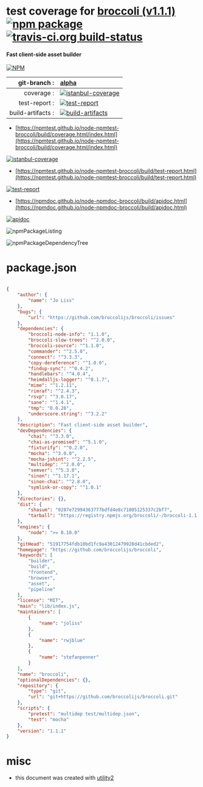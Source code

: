 # test coverage for  [broccoli (v1.1.1)](https://github.com/broccolijs/broccoli)  [![npm package](https://img.shields.io/npm/v/npmtest-broccoli.svg?style=flat-square)](https://www.npmjs.org/package/npmtest-broccoli) [![travis-ci.org build-status](https://api.travis-ci.org/npmtest/node-npmtest-broccoli.svg)](https://travis-ci.org/npmtest/node-npmtest-broccoli)
#### Fast client-side asset builder

[![NPM](https://nodei.co/npm/broccoli.png?downloads=true&downloadRank=true&stars=true)](https://www.npmjs.com/package/broccoli)

| git-branch : | [alpha](https://github.com/npmtest/node-npmtest-broccoli/tree/alpha)|
|--:|:--|
| coverage : | [![istanbul-coverage](https://npmtest.github.io/node-npmtest-broccoli/build/coverage.badge.svg)](https://npmtest.github.io/node-npmtest-broccoli/build/coverage.html/index.html)|
| test-report : | [![test-report](https://npmtest.github.io/node-npmtest-broccoli/build/test-report.badge.svg)](https://npmtest.github.io/node-npmtest-broccoli/build/test-report.html)|
| build-artifacts : | [![build-artifacts](https://npmtest.github.io/node-npmtest-broccoli/glyphicons_144_folder_open.png)](https://github.com/npmtest/node-npmtest-broccoli/tree/gh-pages/build)|

- [https://npmtest.github.io/node-npmtest-broccoli/build/coverage.html/index.html](https://npmtest.github.io/node-npmtest-broccoli/build/coverage.html/index.html)

[![istanbul-coverage](https://npmtest.github.io/node-npmtest-broccoli/build/screenCapture.buildCi.browser.%252Ftmp%252Fbuild%252Fcoverage.lib.html.png)](https://npmtest.github.io/node-npmtest-broccoli/build/coverage.html/index.html)

- [https://npmtest.github.io/node-npmtest-broccoli/build/test-report.html](https://npmtest.github.io/node-npmtest-broccoli/build/test-report.html)

[![test-report](https://npmtest.github.io/node-npmtest-broccoli/build/screenCapture.buildCi.browser.%252Ftmp%252Fbuild%252Ftest-report.html.png)](https://npmtest.github.io/node-npmtest-broccoli/build/test-report.html)

- [https://npmdoc.github.io/node-npmdoc-broccoli/build/apidoc.html](https://npmdoc.github.io/node-npmdoc-broccoli/build/apidoc.html)

[![apidoc](https://npmdoc.github.io/node-npmdoc-broccoli/build/screenCapture.buildCi.browser.%252Ftmp%252Fbuild%252Fapidoc.html.png)](https://npmdoc.github.io/node-npmdoc-broccoli/build/apidoc.html)

![npmPackageListing](https://npmtest.github.io/node-npmtest-broccoli/build/screenCapture.npmPackageListing.svg)

![npmPackageDependencyTree](https://npmtest.github.io/node-npmtest-broccoli/build/screenCapture.npmPackageDependencyTree.svg)



# package.json

```json

{
    "author": {
        "name": "Jo Liss"
    },
    "bugs": {
        "url": "https://github.com/broccolijs/broccoli/issues"
    },
    "dependencies": {
        "broccoli-node-info": "1.1.0",
        "broccoli-slow-trees": "^2.0.0",
        "broccoli-source": "^1.1.0",
        "commander": "^2.5.0",
        "connect": "^3.3.3",
        "copy-dereference": "^1.0.0",
        "findup-sync": "^0.4.2",
        "handlebars": "^4.0.4",
        "heimdalljs-logger": "^0.1.7",
        "mime": "^1.2.11",
        "rimraf": "^2.4.3",
        "rsvp": "^3.0.17",
        "sane": "^1.4.1",
        "tmp": "0.0.28",
        "underscore.string": "^3.2.2"
    },
    "description": "Fast client-side asset builder",
    "devDependencies": {
        "chai": "^3.3.0",
        "chai-as-promised": "^5.1.0",
        "fixturify": "^0.2.0",
        "mocha": "^3.0.0",
        "mocha-jshint": "^2.2.5",
        "multidep": "^2.0.0",
        "semver": "^5.3.0",
        "sinon": "^1.17.1",
        "sinon-chai": "^2.8.0",
        "symlink-or-copy": "^1.0.1"
    },
    "directories": {},
    "dist": {
        "shasum": "0287e72994363777bdfd4e8c71805125337c2bf7",
        "tarball": "https://registry.npmjs.org/broccoli/-/broccoli-1.1.1.tgz"
    },
    "engines": {
        "node": ">= 0.10.0"
    },
    "gitHead": "51917754fdb10bd1fc9a43012479928d41cbded2",
    "homepage": "https://github.com/broccolijs/broccoli",
    "keywords": [
        "builder",
        "build",
        "frontend",
        "browser",
        "asset",
        "pipeline"
    ],
    "license": "MIT",
    "main": "lib/index.js",
    "maintainers": [
        {
            "name": "joliss"
        },
        {
            "name": "rwjblue"
        },
        {
            "name": "stefanpenner"
        }
    ],
    "name": "broccoli",
    "optionalDependencies": {},
    "repository": {
        "type": "git",
        "url": "git+https://github.com/broccolijs/broccoli.git"
    },
    "scripts": {
        "pretest": "multidep test/multidep.json",
        "test": "mocha"
    },
    "version": "1.1.1"
}
```



# misc
- this document was created with [utility2](https://github.com/kaizhu256/node-utility2)
